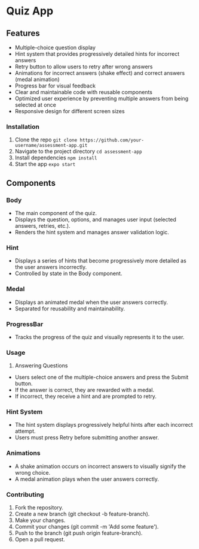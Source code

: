 # Quiz App

## Features
- Multiple-choice question display
- Hint system that provides progressively detailed hints for incorrect answers
- Retry button to allow users to retry after wrong answers
- Animations for incorrect answers (shake effect) and correct answers (medal animation)
- Progress bar for visual feedback
- Clear and maintainable code with reusable components
- Optimized user experience by preventing multiple answers from being selected at once
- Responsive design for different screen sizes

### Installation
1. Clone the repo
`git clone https://github.com/your-username/assessment-app.git`
2. Navigate to the project directory
`cd assessment-app`
3. Install dependencies
`npm install`
4. Start the app
`expo start`

## Components
### Body
- The main component of the quiz.
- Displays the question, options, and manages user input (selected answers, retries, etc.).
- Renders the hint system and manages answer validation logic.

### Hint
- Displays a series of hints that become progressively more detailed as the user answers incorrectly.
- Controlled by state in the Body component.

### Medal
- Displays an animated medal when the user answers correctly.
- Separated for reusability and maintainability.

### ProgressBar
- Tracks the progress of the quiz and visually represents it to the user.

### Usage
1. Answering Questions
- Users select one of the multiple-choice answers and press the Submit button.
- If the answer is correct, they are rewarded with a medal.
- If incorrect, they receive a hint and are prompted to retry.

### Hint System
- The hint system displays progressively helpful hints after each incorrect attempt.
- Users must press Retry before submitting another answer.

### Animations
- A shake animation occurs on incorrect answers to visually signify the wrong choice.
- A medal animation plays when the user answers correctly.

### Contributing
1. Fork the repository.
2. Create a new branch (git checkout -b feature-branch).
3. Make your changes.
4. Commit your changes (git commit -m 'Add some feature').
5. Push to the branch (git push origin feature-branch).
6. Open a pull request.
